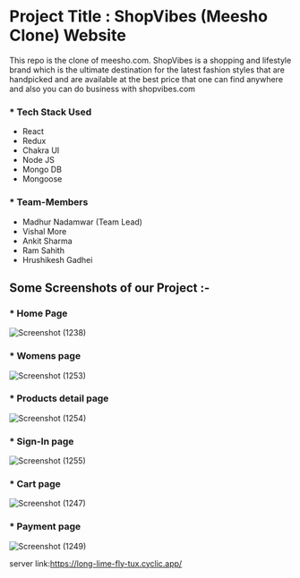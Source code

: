 
# Project Title : ShopVibes (Meesho Clone) Website

This repo is the clone of meesho.com. ShopVibes is a shopping and lifestyle brand which is the ultimate destination for the latest fashion styles that are handpicked and are available at the best price that one can find anywhere and also you can do business with shopvibes.com  

### * Tech Stack Used

- React
- Redux
- Chakra UI
- Node JS 
- Mongo DB 
- Mongoose 


### * Team-Members

- Madhur Nadamwar (Team Lead)
- Vishal More
- Ankit Sharma
- Ram Sahith 
- Hrushikesh Gadhei

## Some Screenshots of our Project :-



### * Home Page 

![Screenshot (1238)](https://user-images.githubusercontent.com/107456969/229345775-58ff7a33-a2b9-442b-9ca1-b086b1d9cbf0.png)

### * Womens page

![Screenshot (1253)](https://user-images.githubusercontent.com/107456969/229354139-b3279646-e588-4c85-ad2e-c009b6889137.png)

### * Products detail page

![Screenshot (1254)](https://user-images.githubusercontent.com/107456969/229354197-8f7b9891-b5dd-4775-8ce3-9dee0884c294.png)

### * Sign-In page

![Screenshot (1255)](https://user-images.githubusercontent.com/107456969/229354269-2e21e095-f8b2-41e2-a606-aa65dde2dd3b.png)

### * Cart page

![Screenshot (1247)](https://user-images.githubusercontent.com/107456969/229345812-90674928-37f3-4c8a-8038-1b29d06e79ee.png)

### * Payment page

![Screenshot (1249)](https://user-images.githubusercontent.com/107456969/229345824-9d5df5ed-6899-454a-bbe9-22a11ebf1bd8.png)

server link:https://long-lime-fly-tux.cyclic.app/







